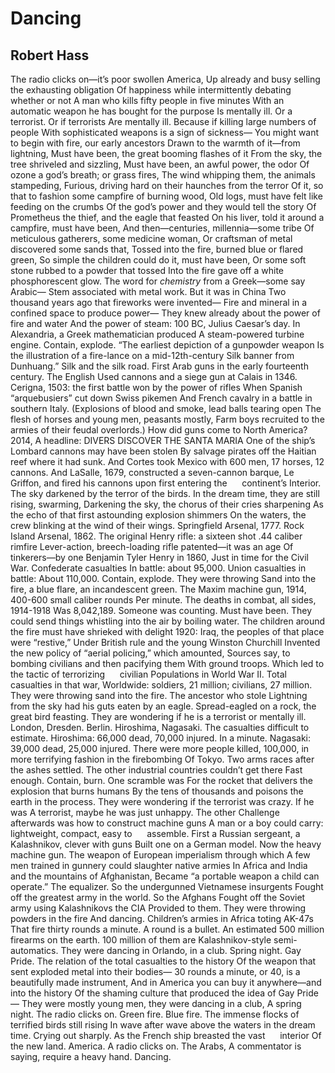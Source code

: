 # Dancing
## Robert Hass
The radio clicks on—it’s poor swollen America,
Up already and busy selling the exhausting obligation
Of happiness while intermittently debating whether or not
A man who kills fifty people in five minutes
With an automatic weapon he has bought for the purpose
Is mentally ill. Or a terrorist. Or if terrorists
Are mentally ill. Because if killing large numbers of people
With sophisticated weapons is a sign of sickness—
You might want to begin with fire, our early ancestors
Drawn to the warmth of it—from lightning,
Must have been, the great booming flashes of it
From the sky, the tree shriveled and sizzling,
Must have been, an awful power, the odor
Of ozone a god’s breath; or grass fires,
The wind whipping them, the animals stampeding,
Furious, driving hard on their haunches from the terror
Of it, so that to fashion some campfire of burning wood,
Old logs, must have felt like feeding on the crumbs
Of the god’s power and they would tell the story
Of Prometheus the thief, and the eagle that feasted
On his liver, told it around a campfire, must have been,
And then—centuries, millennia—some tribe
Of meticulous gatherers, some medicine woman,
Or craftsman of metal discovered some sands that,
Tossed into the fire, burned blue or flared green,
So simple the children could do it, must have been,
Or some soft stone rubbed to a powder that tossed
Into the fire gave off a white phosphorescent glow.
The word for _chemistry_ from a Greek—some say Arabic—
Stem associated with metal work. But it was in China
Two thousand years ago that fireworks were invented—
Fire and mineral in a confined space to produce power—
They knew already about the power of fire and water
And the power of steam: 100 BC, Julius Caesar’s day.
In Alexandria, a Greek mathematician produced
A steam-powered turbine engine. Contain, explode.
“The earliest depiction of a gunpowder weapon
Is the illustration of a fire-lance on a mid-12th-century
Silk banner from Dunhuang.” Silk and the silk road.
First Arab guns in the early fourteenth century. The English
Used cannons and a siege gun at Calais in 1346.
Cerigna, 1503: the first battle won by the power of rifles
When Spanish “arquebusiers” cut down Swiss pikemen
And French cavalry in a battle in southern Italy.
(Explosions of blood and smoke, lead balls tearing open
The flesh of horses and young men, peasants mostly,
Farm boys recruited to the armies of their feudal overlords.)
How did guns come to North America? 2014,
A headline: DIVERS DISCOVER THE SANTA MARIA
One of the ship’s Lombard cannons may have been stolen
By salvage pirates off the Haitian reef where it had sunk.
And Cortes took Mexico with 600 men, 17 horses, 12 cannons.
And LaSalle, 1679, constructed a seven-cannon barque,
Le Griffon, and fired his cannons upon first entering the
     continent’s
Interior. The sky darkened by the terror of the birds.
In the dream time, they are still rising, swarming,
Darkening the sky, the chorus of their cries sharpening
As the echo of that first astounding explosion shimmers
On the waters, the crew blinking at the wind of their wings.
Springfield Arsenal, 1777. Rock Island Arsenal, 1862.
The original Henry rifle: a sixteen shot .44 caliber rimfire
Lever-action, breech-loading rifle patented—it was an age
Of tinkerers—by one Benjamin Tyler Henry in 1860,
Just in time for the Civil War. Confederate casualties
In battle: about 95,000. Union casualties in battle:
About 110,000. Contain, explode. They were throwing
Sand into the fire, a blue flare, an incandescent green.
The Maxim machine gun, 1914, 400-600 small caliber rounds
Per minute. The deaths in combat, all sides, 1914-1918
Was 8,042,189. Someone was counting. Must have been.
They could send things whistling into the air by boiling water.
The children around the fire must have shrieked with delight
1920: Iraq, the peoples of that place were “restive,”
Under British rule and the young Winston Churchill
Invented the new policy of “aerial policing,” which amounted,
Sources say, to bombing civilians and then pacifying them
With ground troops. Which led to the tactic of terrorizing
     civilian
Populations in World War II. Total casualties in that war,
Worldwide: soldiers, 21 million; civilians, 27 million.
They were throwing sand into the fire. The ancestor who stole
Lightning from the sky had his guts eaten by an eagle.
Spread-eagled on a rock, the great bird feasting.
They are wondering if he is a terrorist or mentally ill.
London, Dresden. Berlin. Hiroshima, Nagasaki.
The casualties difficult to estimate. Hiroshima:
66,000 dead, 70,000 injured. In a minute. Nagasaki:
39,000 dead, 25,000 injured. There were more people killed,
100,000, in more terrifying fashion in the firebombing
Of Tokyo. Two arms races after the ashes settled.
The other industrial countries couldn’t get there
Fast enough. Contain, burn. One scramble was
For the rocket that delivers the explosion that burns humans
By the tens of thousands and poisons the earth in the process.
They were wondering if the terrorist was crazy. If he was
A terrorist, maybe he was just unhappy. The other
Challenge afterwards was how to construct machine guns
A man or a boy could carry: lightweight, compact, easy to
     assemble.
First a Russian sergeant, a Kalashnikov, clever with guns
Built one on a German model. Now the heavy machine gun.
The weapon of European imperialism through which
A few men trained in gunnery could slaughter native armies
In Africa and India and the mountains of Afghanistan,
Became “a portable weapon a child can operate.”
The equalizer. So the undergunned Vietnamese insurgents
Fought off the greatest army in the world. So the Afghans
Fought off the Soviet army using Kalashnikovs the CIA
Provided to them. They were throwing powders in the fire
And dancing. Children’s armies in Africa toting AK-47s
That fire thirty rounds a minute. A round is a bullet.
An estimated 500 million firearms on the earth.
100 million of them are Kalashnikov-style semi-automatics.
They were dancing in Orlando, in a club. Spring night.
Gay Pride. The relation of the total casualties to the history
Of the weapon that sent exploded metal into their bodies—
30 rounds a minute, or 40, is a beautifully made instrument,
And in America you can buy it anywhere—and into the history
Of the shaming culture that produced the idea of Gay Pride—
They were mostly young men, they were dancing in a club,
A spring night. The radio clicks on. Green fire. Blue fire.
The immense flocks of terrified birds still rising
In wave after wave above the waters in the dream time.
Crying out sharply. As the French ship breasted the vast
     interior
Of the new land. America. A radio clicks on. The Arabs,
A commentator is saying, require a heavy hand. Dancing.